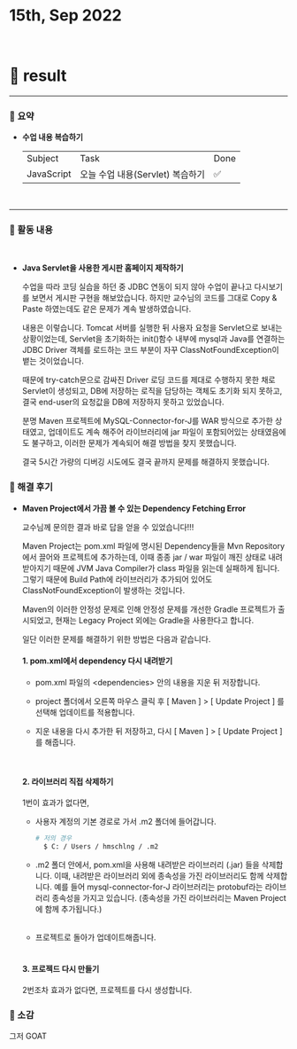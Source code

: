 # 15th, Sep 2022 
<br>

# 🍏 result
---

### 📜 **요약**
- **수업 내용 복습하기**
    <table>
    <tr>
      <td>Subject</td>
      <td>Task</td>
      <td>Done</td>
    </tr>
    <tr>
      <td>JavaScript</td>
      <td>오늘 수업 내용(Servlet) 복습하기</td>
      <td>✅</td>
    </tr>
  </table>

<br>


---

### 📜 **활동 내용**
<br>

- **Java Servlet을 사용한 게시판 홈페이지 제작하기**

  수업을 따라 코딩 실습을 하던 중 JDBC 연동이 되지 않아 수업이 끝나고 다시보기를 보면서 게시판 구현을 해보았습니다. 하지만 교수님의 코드를 그대로 Copy & Paste 하였는데도 같은 문제가 계속 발생하였습니다.
  <br>

  내용은 이렇습니다. Tomcat 서버를 실행한 뒤 사용자 요청을 Servlet으로 보내는 상황이었는데, Servlet을 초기화하는 init()함수 내부에 mysql과 Java를 연결하는 JDBC Driver 객체를 로드하는 코드 부분이 자꾸 ClassNotFoundException이 뱉는 것이었습니다.
  <br>

  때문에 try-catch문으로 감싸진 Driver 로딩 코드를 제대로 수행하지 못한 채로 Servlet이 생성되고, DB에 저장하는 로직을 담당하는 객체도 초기화 되지 못하고, 결국 end-user의 요청값을 DB에 저장하지 못하고 있었습니다.
  <br>

  분명 Maven 프로젝트에 MySQL-Connector-for-J를 WAR 방식으로 추가한 상태였고, 업데이트도 계속 해주어 라이브러리에 jar 파일이 포함되어있는 상태였음에도 불구하고, 이러한 문제가 계속되어 해결 방법을 찾지 못했습니다.
  <br>

  결국 5시간 가량의 디버깅 시도에도 결국 끝까지 문제를 해결하지 못했습니다.
  <br>


### 📜 해결 후기
- **Maven Project에서 가끔 볼 수 있는 Dependency Fetching Error**
  <br>

  교수님께 문의한 결과 바로 답을 얻을 수 있었습니다!!! 
  <br>
  
  Maven Project는 pom.xml 파일에 명시된 Dependency들을 Mvn Repository에서 끌어와 프로젝트에 추가하는데, 이때 종종 jar / war 파일이 깨진 상태로 내려받아지기 때문에 JVM Java Compiler가 class 파일을 읽는데 실패하게 됩니다. 그렇기 때문에 Build Path에 라이브러리가 추가되어 있어도 ClassNotFoundException이 발생하는 것입니다.
  <br>

  Maven의 이러한 안정성 문제로 인해 안정성 문제를 개선한 Gradle 프로젝트가  출시되었고, 현재는 Legacy Project 외에는 Gradle을 사용한다고 합니다.
  <br>

  일단 이러한 문제를 해결하기 위한 방법은 다음과 같습니다.
  <br>

  #### 1. pom.xml에서 dependency 다시 내려받기
  - pom.xml 파일의 \<dependencies> 안의 내용을 지운 뒤 저장합니다.

  - project 폴더에서 오른쪽 마우스 클릭 후 [ Maven ] > [ Update Project ] 를 선택해 업데이트를 적용합니다.

  - 지운 내용을 다시 추가한 뒤 저장하고, 다시 [ Maven ] > [ Update Project ] 를 해줍니다.
  <br>


  #### 2. 라이브러리 직접 삭제하기
  1번이 효과가 없다면,
  <br> 

  - 사용자 계정의 기본 경로로 가서 .m2 폴더에 들어갑니다.
  
    ```bash
    # 저의 경우
      $ C: / Users / hmschlng / .m2 
    ```

  - .m2 폴더 안에서, pom.xml을 사용해 내려받은 라이브러리 (.jar) 들을 삭제합니다. 이때, 내려받은 라이브러리 외에 종속성을 가진 라이브러리도 함께 삭제합니다. 예를 들어 mysql-connector-for-J 라이브러리는 protobuf라는 라이브러리 종속성을 가지고 있습니다. (종속성을 가진 라이브러리는 Maven Project에 함께 추가됩니다.) 
  <br>

  - 프로젝트로 돌아가 업데이트해줍니다.
  <br>

  #### 3. 프로젝드 다시 만들기
  2번조차 효과가 없다면, 프로젝트를 다시 생성합니다.
  <br>


### 📜 소감

그저 GOAT



